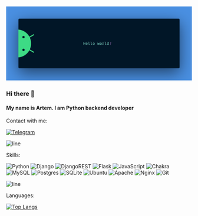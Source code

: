 ![I am Python backend developer](https://raw.githubusercontent.com/Sounmay/Sounmay/master/resources/banner.png)

### Hi there 👋
#### My name is Artem. I am Python backend developer
Contact with me:

<a href="https://t.me/Flopp">![Telegram](https://img.shields.io/badge/Telegram-2CA5E0?style=for-the-badge&logo=telegram&logoColor=white)</a>


![line](https://capsule-render.vercel.app/api?type=rect&color=gradient&height=1)


Skills: 

![Python](https://img.shields.io/badge/python-3670A0?style=for-the-badge&logo=python&logoColor=ffdd54)
![Django](https://img.shields.io/badge/django-%23092E20.svg?style=for-the-badge&logo=django&logoColor=white)
![DjangoREST](https://img.shields.io/badge/DJANGO-REST-ff1709?style=for-the-badge&logo=django&logoColor=white&color=ff1709&labelColor=gray)
![Flask](https://img.shields.io/badge/flask-%23000.svg?style=for-the-badge&logo=flask&logoColor=white)
![JavaScript](https://img.shields.io/badge/javascript-%23323330.svg?style=for-the-badge&logo=javascript&logoColor=%23F7DF1E)
![Chakra](https://img.shields.io/badge/chakra-%234ED1C5.svg?style=for-the-badge&logo=chakraui&logoColor=white)
![MySQL](https://img.shields.io/badge/mysql-%2300f.svg?style=for-the-badge&logo=mysql&logoColor=white)
![Postgres](https://img.shields.io/badge/postgres-%23316192.svg?style=for-the-badge&logo=postgresql&logoColor=white)
![SQLite](https://img.shields.io/badge/sqlite-%2307405e.svg?style=for-the-badge&logo=sqlite&logoColor=white)
![Ubuntu](https://img.shields.io/badge/Ubuntu-E95420?style=for-the-badge&logo=ubuntu&logoColor=white)
![Apache](https://img.shields.io/badge/apache-%23D42029.svg?style=for-the-badge&logo=apache&logoColor=white)
![Nginx](https://img.shields.io/badge/nginx-%23009639.svg?style=for-the-badge&logo=nginx&logoColor=white)
![Git](https://img.shields.io/badge/git-%23F05033.svg?style=for-the-badge&logo=git&logoColor=white)


![line](https://capsule-render.vercel.app/api?type=rect&color=gradient&height=1)

Languages:


[![Top Langs](https://github-readme-stats.vercel.app/api/top-langs/?username=Flopp30&layout=compact)](https://github.com/anuraghazra/github-readme-stats)

